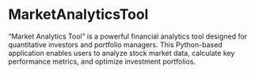 # MarketAnalyticsTool
“Market Analytics Tool” is a powerful financial analytics tool designed for quantitative investors and portfolio managers. This Python-based application enables users to analyze stock market data, calculate key performance metrics, and optimize investment portfolios.
